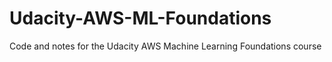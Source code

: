 # Udacity-AWS-ML-Foundations
Code and notes for the Udacity AWS Machine Learning Foundations course
